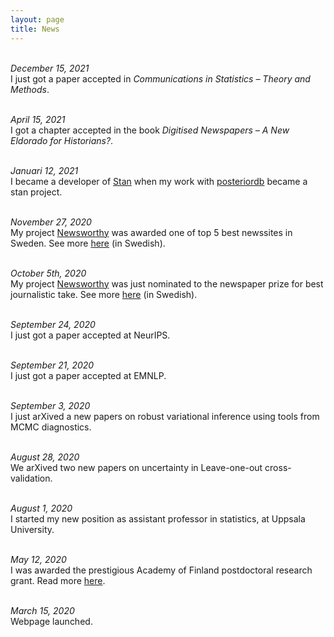 ```yaml
---
layout: page
title: News
---
```


[//]: # (This may be the most platform independent comment)

<br> *December 15, 2021* <br/>
I just got a paper accepted in *Communications in Statistics – Theory and Methods*.


<br> *April 15, 2021* <br/>
I  got a chapter accepted in the book *Digitised Newspapers – A New Eldorado for Historians?*.


<br> *Januari 12, 2021* <br/>
I became a developer of [Stan](https://https://mc-stan.org/) when my work with [posteriordb](https://github.com/stan-dev/posteriordb) became a stan project.


<br> *November 27, 2020* <br/>
My project [Newsworthy](https://www.newsworthy.se) was awarded one of top 5 best newssites in Sweden. See more [here](https://topp100.idg.se/2.39772/1.742857/topp-100-2020-nyheter) (in Swedish).


<br> *October 5th, 2020* <br/>
My project [Newsworthy](https://www.newsworthy.se) was just nominated to the newspaper prize for best journalistic take. See more [here](https://medium.com/newsworthy-se/sveriges-natur-och-newsworthy-nominerade-till-tidskriftspris-af1b9a829e22) (in Swedish).


<br> *September 24, 2020* <br/>
I just got a paper accepted at NeurIPS.

<br> *September 21, 2020* <br/>
I just got a paper accepted at EMNLP.

<br> *September 3, 2020* <br/>
I just arXived a new papers on robust variational inference using tools from MCMC diagnostics.

<br> *August 28, 2020* <br/>
We arXived two new papers on uncertainty in Leave-one-out cross-validation.

<br> *August 1, 2020* <br/>
I started my new position as assistant professor in statistics, at Uppsala University.

<br> *May 12, 2020* <br/>
I was awarded the prestigious Academy of Finland postdoctoral research grant. Read more [here](https://www.aka.fi/en/about-us/scientists-behind-the-research/postdoctoral-researchers/).

<br> *March 15, 2020* <br/>
Webpage launched.


<br>
